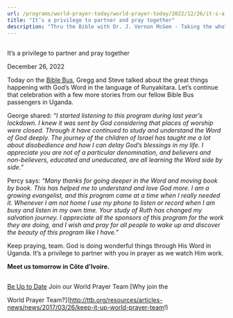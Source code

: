 ```yaml
---
url: /programs/world-prayer-today/world-prayer-today/2022/12/26/it-s-a-privilege-to-partner-and-pray-together
title: "It’s a privilege to partner and pray together"
description: "Thru the Bible with Dr. J. Vernon McGee - Taking the whole Word to the whole world"
---
```







## 
 It’s a privilege to partner and pray together


December 26, 2022




Today on the [Bible Bus](https://www.ttb.org/programs/the-5-year-study), Gregg and Steve talked about the great things happening with God’s Word in the language of Runyakitara. Let’s continue that celebration with a few more stories from our fellow Bible Bus passengers in Uganda.

George shared: *“I started listening to this program during last year’s lockdown. I knew it was sent by God considering that places of worship were closed. Through it have continued to study and understand the Word of God deeply. The journey of the children of Israel has taught me a lot about disobedience and how I can delay God’s blessings in my life. I appreciate you are not of a particular denomination, and believers and non-believers, educated and uneducated, are all learning the Word side by side.”*

Percy says: *“Many thanks for going deeper in the Word and moving book by book. This has helped me to understand and love God more. I am a growing evangelist, and this program came at a time when I really needed it. Whenever I am not home I use my phone to listen or record when I am busy and listen in my own time. Your study of Ruth has changed my salvation journey. I appreciate all the sponsors of this program for the work they are doing, and I wish and pray for all people to wake up and discover the beauty of this program like I have.”*

Keep praying, team. God is doing wonderful things through His Word in Uganda. It’s a privilege to partner with you in prayer as we watch Him work. 

**Meet us tomorrow in Côte d'Ivoire.**







## 




[Be Up to Date](http://feeds.feedburner.com/WorldPrayerToday "World Prayer Today RSS Feed")
Join our World Prayer Team
[Why join the  

World Prayer Team?](http://ttb.org/resources/articles-news/news/2017/03/26/keep-it-up-world-prayer-team!)





